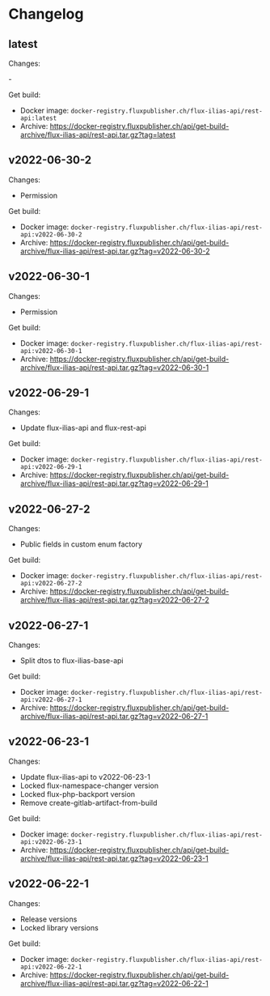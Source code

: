 # Changelog

## latest

Changes:

\-

Get build:

- Docker image: `docker-registry.fluxpublisher.ch/flux-ilias-api/rest-api:latest`
- Archive: https://docker-registry.fluxpublisher.ch/api/get-build-archive/flux-ilias-api/rest-api.tar.gz?tag=latest

## v2022-06-30-2

Changes:

- Permission

Get build:

- Docker image: `docker-registry.fluxpublisher.ch/flux-ilias-api/rest-api:v2022-06-30-2`
- Archive: https://docker-registry.fluxpublisher.ch/api/get-build-archive/flux-ilias-api/rest-api.tar.gz?tag=v2022-06-30-2

## v2022-06-30-1

Changes:

- Permission

Get build:

- Docker image: `docker-registry.fluxpublisher.ch/flux-ilias-api/rest-api:v2022-06-30-1`
- Archive: https://docker-registry.fluxpublisher.ch/api/get-build-archive/flux-ilias-api/rest-api.tar.gz?tag=v2022-06-30-1

## v2022-06-29-1

Changes:

- Update flux-ilias-api and flux-rest-api

Get build:

- Docker image: `docker-registry.fluxpublisher.ch/flux-ilias-api/rest-api:v2022-06-29-1`
- Archive: https://docker-registry.fluxpublisher.ch/api/get-build-archive/flux-ilias-api/rest-api.tar.gz?tag=v2022-06-29-1

## v2022-06-27-2

Changes:

- Public fields in custom enum factory

Get build:

- Docker image: `docker-registry.fluxpublisher.ch/flux-ilias-api/rest-api:v2022-06-27-2`
- Archive: https://docker-registry.fluxpublisher.ch/api/get-build-archive/flux-ilias-api/rest-api.tar.gz?tag=v2022-06-27-2

## v2022-06-27-1

Changes:

- Split dtos to flux-ilias-base-api

Get build:

- Docker image: `docker-registry.fluxpublisher.ch/flux-ilias-api/rest-api:v2022-06-27-1`
- Archive: https://docker-registry.fluxpublisher.ch/api/get-build-archive/flux-ilias-api/rest-api.tar.gz?tag=v2022-06-27-1

## v2022-06-23-1

Changes:

- Update flux-ilias-api to v2022-06-23-1
- Locked flux-namespace-changer version
- Locked flux-php-backport version
- Remove create-gitlab-artifact-from-build

Get build:

- Docker image: `docker-registry.fluxpublisher.ch/flux-ilias-api/rest-api:v2022-06-23-1`
- Archive: https://docker-registry.fluxpublisher.ch/api/get-build-archive/flux-ilias-api/rest-api.tar.gz?tag=v2022-06-23-1

## v2022-06-22-1

Changes:

- Release versions
- Locked library versions

Get build:

- Docker image: `docker-registry.fluxpublisher.ch/flux-ilias-api/rest-api:v2022-06-22-1`
- Archive: https://docker-registry.fluxpublisher.ch/api/get-build-archive/flux-ilias-api/rest-api.tar.gz?tag=v2022-06-22-1
